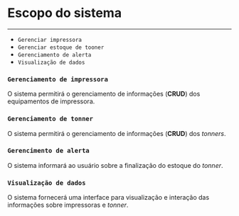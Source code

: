 # Escopo do sistema
---

- `Gerenciar impressora` 
- `Gerenciar estoque de tooner`
- `Gerenciamento de alerta`
- `Visualização de dados` 



### `Gerenciamento de impressora`
O sistema permitirá o gerenciamento de informações (**CRUD**) dos equipamentos de impressora.

### `Gerenciamento de tonner`
O sistema permitirá o gerenciamento de informações (**CRUD**) dos *tonners*.

### `Gerencimento de alerta`
O sistema informará ao usuário sobre a finalização do estoque do *tonner*.

### `Visualização de dados`
O sistema fornecerá uma interface para visualização e interação das informações sobre impressoras e *tonner*.

